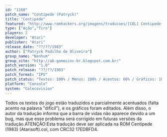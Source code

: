 ```yaml
---
id: "1160"
patch_name: "Centipede (Patryck)"
title: "Centipede"
featured: "http://www.romhackers.org/imagens/traducoes/[COL] Centipede - Patryck - 1.png"
type: ["Ação","Tiro"]
players: 2
developer: "Atari"
publisher: "Atari"
release_date: "??/??/1983"
author: ["Patryck Padilha de Oliveira"]
group_name: "Nenhum"
group_site: "http://ab-gamesinc-br.blogspot.com.br/"
patch_version: "1.0"
patch_release: "??/??/1983"
patch_format: "IPS"
patch_status: "Textos: 100% / Menus: 100% / Acentos: 60% / Gráficos: 100% / Geral: 95%"
platform: "Console"
system: "Colecovision"
---
```


Todos os textos do jogo estão traduzidos e parcialmente acentuados (falta acento na palavra "difícil"), e os gráficos foram editados. Além disso, o autor da tradução informa que a barra de vidas não aparece devido a um bug, mas que esse problema será corrigido em futuras versões da tradução.ATENÇÃO:Esta tradução deve ser aplicada na ROM Centipede (1983) (Atarisoft).col, com CRC32 17EDBFD4.